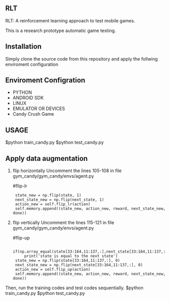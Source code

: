 ## RLT
RLT: A reinforcement learning approach to test mobile games.

This is a research prototype automatic game testing.

## Installation
Simply clone the source code from this repository and apply the follwing enviroment configuration


## Enviroment Configration
* PYTHON
* ANDROID SDK
* LINUX
* EMULATOR OR DEVICES
* Candy Crush Game

## USAGE
$python train_candy.py
$python test_candy.py

## Apply data augmentation

1) flip horizontally
	Uncomment the lines 105-108 in file gym_candy/gym_candy/envs/agent.py
	
	
	#flip-lr
	
	
    	state_new = np.flip(state, 1)
    	next_state_new = np.flip(next_state, 1)
    	action_new = self.flip_lr(action)
    	self.memory.append((state_new, action_new, reward, next_state_new, done))
        
2) flip vertically
	Uncomment the lines 115-121 in file gym_candy/gym_candy/envs/agent.py	
	
	#flip-up
	
	
    	if(np.array_equal(state[33:164,11:137,:],next_state[33:164,11:137,:])):
       	    print('state is equal to the next state')
	    state_new = np.flip(state[33:164,11:137,:], 0)
	    next_state_new = np.flip(next_state[33:164,11:137,:], 0)
	    action_new = self.flip_up(action)
	    self.memory.append((state_new, action_new, reward, next_state_new, done))
Then, run the training codes and test codes sequentially.
	$python train_candy.py
	$python test_candy.py
